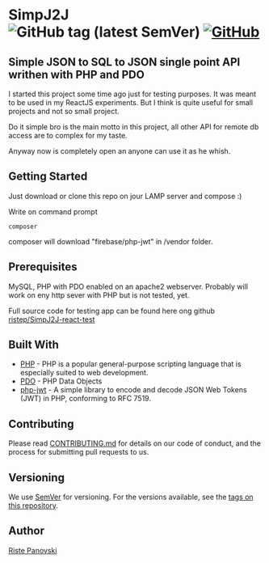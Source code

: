 # SimpJ2J ![GitHub tag (latest SemVer)](https://img.shields.io/github/v/tag/ristep/SimpJ2J?label=ver&sort=semver) [![GitHub](https://img.shields.io/github/license/ristep/SimpJ2J)](https://github.com/ristep/SimpJ2J/blob/master/LICENSE)

## Simple JSON to SQL to JSON single point API writhen with PHP and PDO

I started this project some time ago just for testing purposes. It was meant to be used in my ReactJS experiments. But I think is quite useful for small projects and not so small project.

Do it simple bro is the main motto in this project, all other API for remote db access are to complex for my taste.

Anyway now is completely open an anyone can use it as he whish.

## Getting Started

Just download or clone this repo on jour LAMP server and compose :)

Write on command prompt

```
composer
```

composer will download "firebase/php-jwt" in /vendor folder.

## Prerequisites

MySQL, PHP with PDO enabled on an apache2 webserver. Probably will work on eny http sever with PHP but is not tested, yet.

Full source code for testing app can be found here ong github [ristep/SimpJ2J-react-test](https://github.com/ristep/SimpJ2J-react-test)

## Built With

* [PHP](https://www.php.net/) - PHP is a popular general-purpose scripting language that is especially suited to web development.
* [PDO](https://www.php.net/manual/en/book.pdo.php) - PHP Data Objects
* [php-jwt](https://github.com/firebase/php-jwt) - A simple library to encode and decode JSON Web Tokens (JWT) in PHP, conforming to RFC 7519.

## Contributing

Please read [CONTRIBUTING.md](./CONTRIBUTING.md) for details on our code of conduct, and the process for submitting pull requests to us.

## Versioning

We use [SemVer](http://semver.org/) for versioning. For the versions available, see the [tags on this repository](https://github.com/your/project/tags).

## Author

[Riste Panovski](https://github.com/ristep)
